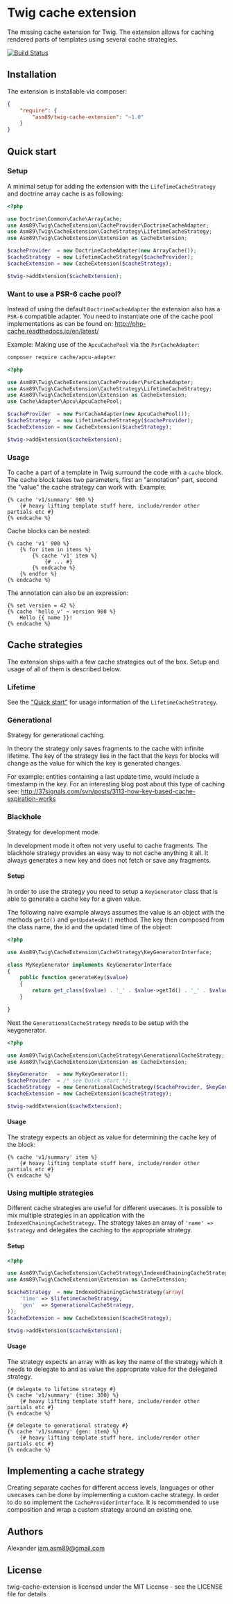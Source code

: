Twig cache extension
====================

The missing cache extension for Twig. The extension allows for caching rendered parts of
templates using several cache strategies.

[![Build Status](https://secure.travis-ci.org/asm89/twig-cache-extension.png?branch=master)](http://travis-ci.org/asm89/twig-cache-extension)

## Installation

The extension is installable via composer:

```json
{
    "require": {
        "asm89/twig-cache-extension": "~1.0"
    }
}
```

## Quick start

### Setup

A minimal setup for adding the extension with the `LifeTimeCacheStrategy` and
doctrine array cache is as following:

```php
<?php

use Doctrine\Common\Cache\ArrayCache;
use Asm89\Twig\CacheExtension\CacheProvider\DoctrineCacheAdapter;
use Asm89\Twig\CacheExtension\CacheStrategy\LifetimeCacheStrategy;
use Asm89\Twig\CacheExtension\Extension as CacheExtension;

$cacheProvider  = new DoctrineCacheAdapter(new ArrayCache());
$cacheStrategy  = new LifetimeCacheStrategy($cacheProvider);
$cacheExtension = new CacheExtension($cacheStrategy);

$twig->addExtension($cacheExtension);
```

### Want to use a PSR-6 cache pool?

Instead of using the default `DoctrineCacheAdapter` the extension also has 
a `PSR-6` compatible adapter. You need to instantiate one of the cache pool
implementations as can be found on: http://php-cache.readthedocs.io/en/latest/

Example: Making use of the `ApcuCachePool` via the `PsrCacheAdapter`:

```bash
composer require cache/apcu-adapter
```

```php
<?php

use Asm89\Twig\CacheExtension\CacheProvider\PsrCacheAdapter;
use Asm89\Twig\CacheExtension\CacheStrategy\LifetimeCacheStrategy;
use Asm89\Twig\CacheExtension\Extension as CacheExtension;
use Cache\Adapter\Apcu\ApcuCachePool;

$cacheProvider  = new PsrCacheAdapter(new ApcuCachePool());
$cacheStrategy  = new LifetimeCacheStrategy($cacheProvider);
$cacheExtension = new CacheExtension($cacheStrategy);

$twig->addExtension($cacheExtension);
```

### Usage

To cache a part of a template in Twig surround the code with a `cache` block.
The cache block takes two parameters, first an "annotation" part, second the
"value" the cache strategy can work with. Example:

```jinja
{% cache 'v1/summary' 900 %}
    {# heavy lifting template stuff here, include/render other partials etc #}
{% endcache %}
```

Cache blocks can be nested:

```jinja
{% cache 'v1' 900 %}
    {% for item in items %}
        {% cache 'v1' item %}
            {# ... #}
        {% endcache %}
    {% endfor %}
{% endcache %}
```

The annotation can also be an expression:

```jinja
{% set version = 42 %}
{% cache 'hello_v' ~ version 900 %}
    Hello {{ name }}!
{% endcache %}
```

## Cache strategies

The extension ships with a few cache strategies out of the box. Setup and usage
of all of them is described below.

### Lifetime

See the ["Quick start"](#quick-start) for usage information of the `LifetimeCacheStrategy`.

### Generational

Strategy for generational caching.

In theory the strategy only saves fragments to the cache with infinite
lifetime. The key of the strategy lies in the fact that the keys for blocks
will change as the value for which the key is generated changes.

For example: entities containing a last update time, would include a timestamp
in the key. For an interesting blog post about this type of caching see:
http://37signals.com/svn/posts/3113-how-key-based-cache-expiration-works

### Blackhole

Strategy for development mode.

In development mode it often not very useful to cache fragments. The blackhole
strategy provides an easy way to not cache anything it all. It always generates
a new key and does not fetch or save any fragments.

#### Setup

In order to use the strategy you need to setup a `KeyGenerator` class that is
able to generate a cache key for a given value.

The following naive example always assumes the value is an object with the methods
`getId()` and `getUpdatedAt()` method. The key then composed from the class
name, the id and the updated time of the object:

```php
<?php

use Asm89\Twig\CacheExtension\CacheStrategy\KeyGeneratorInterface;

class MyKeyGenerator implements KeyGeneratorInterface
{
    public function generateKey($value)
    {
        return get_class($value) . '_' . $value->getId() . '_' . $value->getUpdatedAt();
    }

}
```

Next the `GenerationalCacheStrategy` needs to be setup with the keygenerator.

```php
<?php

use Asm89\Twig\CacheExtension\CacheStrategy\GenerationalCacheStrategy;
use Asm89\Twig\CacheExtension\Extension as CacheExtension;

$keyGenerator   = new MyKeyGenerator();
$cacheProvider  = /* see Quick start */;
$cacheStrategy  = new GenerationalCacheStrategy($cacheProvider, $keyGenerator, 0 /* = infinite lifetime */);
$cacheExtension = new CacheExtension($cacheStrategy);

$twig->addExtension($cacheExtension);
```

#### Usage

The strategy expects an object as value for determining the cache key of the
block:

```jinja
{% cache 'v1/summary' item %}
    {# heavy lifting template stuff here, include/render other partials etc #}
{% endcache %}
```

### Using multiple strategies

Different cache strategies are useful for different usecases. It is possible to
mix multiple strategies in an application with the
`IndexedChainingCacheStrategy`. The strategy takes an array of `'name' =>
$strategy` and delegates the caching to the appropriate strategy.

#### Setup

```php
<?php

use Asm89\Twig\CacheExtension\CacheStrategy\IndexedChainingCacheStrategy;
use Asm89\Twig\CacheExtension\Extension as CacheExtension;

$cacheStrategy  = new IndexedChainingCacheStrategy(array(
    'time' => $lifetimeCacheStrategy,
    'gen'  => $generationalCacheStrategy,
));
$cacheExtension = new CacheExtension($cacheStrategy);

$twig->addExtension($cacheExtension);
```

#### Usage

The strategy expects an array with as key the name of the strategy which it
needs to delegate to and as value the appropriate value for the delegated
strategy.

```jinja
{# delegate to lifetime strategy #}
{% cache 'v1/summary' {time: 300} %}
    {# heavy lifting template stuff here, include/render other partials etc #}
{% endcache %}

{# delegate to generational strategy #}
{% cache 'v1/summary' {gen: item} %}
    {# heavy lifting template stuff here, include/render other partials etc #}
{% endcache %}
```

## Implementing a cache strategy

Creating separate caches for different access levels, languages or other
usecases can be done by implementing a custom cache strategy. In order to do so
implement the `CacheProviderInterface`. It is recommended to use composition
and wrap a custom strategy around an existing one.

## Authors

Alexander <iam.asm89@gmail.com>

## License

twig-cache-extension is licensed under the MIT License - see the LICENSE file for details
